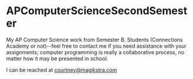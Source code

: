 APComputerScienceSecondSemester
===============================

My AP Computer Science work from Semester B. Students (Connections Academy or not)--feel free to contact me if you need assistance with your assignments; computer programming is really a collaborative process, no matter how it may be presented in school. 

I can be reached at courtney@magikstra.com
